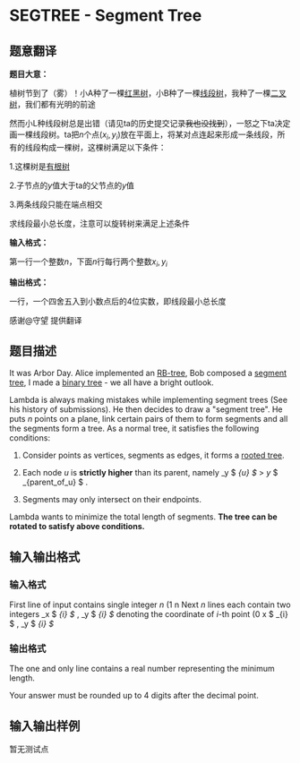# SEGTREE - Segment Tree

## 题意翻译

**题目大意：**

植树节到了（雾）！小A种了一棵[红黑树](https://en.wikipedia.org/wiki/Red%E2%80%93black_tree)，小B种了一棵[线段树](https://en.wikipedia.org/wiki/Segment_tree)，我种了一棵[二叉树](https://en.wikipedia.org/wiki/Binary_tree)，我们都有光明的前途

然而小L种线段树总是出错（请见ta的历史提交记录~~我也没找到~~），一怒之下ta决定画一棵线段树。ta把$n$个点$(x_i,y_i)$放在平面上，将某对点连起来形成一条线段，所有的线段构成一棵树，这棵树满足以下条件：

1.这棵树是[有根树](https://en.wikipedia.org/wiki/Tree_%28graph_theory%29)

2.子节点的$y$值大于ta的父节点的$y$值

3.两条线段只能在端点相交

求线段最小总长度，注意可以旋转树来满足上述条件

**输入格式：**

第一行一个整数$n$，下面$n$行每行两个整数$x_i,y_i$

**输出格式：**

一行，一个四舍五入到小数点后的4位实数，即线段最小总长度

感谢@守望 提供翻译

## 题目描述

It was Arbor Day. Alice implemented an [RB-tree](http://en.wikipedia.org/wiki/Red-black_tree), Bob composed a [segment tree](http://en.wikipedia.org/wiki/Segment_tree), I made a [binary tree](http://en.wikipedia.org/wiki/Binary_tree) - we all have a bright outlook.

Lambda is always making mistakes while implementing segment trees (See his history of submissions). He then decides to draw a "segment tree". He puts _n_ points on a plane, link certain pairs of them to form segments and all the segments form a tree. As a normal tree, it satisfies the following conditions:

1. Consider points as vertices, segments as edges, it forms a [rooted tree](http://en.wikipedia.org/wiki/Tree_%28graph_theory%29).

2. Each node _u_ is **strictly higher** than its parent, namely _y $ _{u} $_ > _y_ $ _{parent_of_u} $ .

3. Segments may only intersect on their endpoints.

Lambda wants to minimize the total length of segments. **The tree can be rotated to satisfy above conditions.**

## 输入输出格式

### 输入格式

First line of input contains single integer _n_ (1 n Next _n_ lines each contain two integers _x $ _{i} $_ , _y $ _{i} $_ denoting the coordinate of _i_-th point (0 x $ _{i} $ , _y $ _{i} $_

### 输出格式

The one and only line contains a real number representing the minimum length.

Your answer must be rounded up to 4 digits after the decimal point.

## 输入输出样例

暂无测试点

